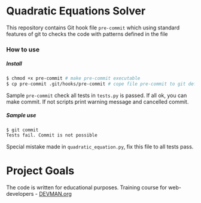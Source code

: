 # Quadratic Equations Solver

This repository contains Git hook file `pre-commit` which using standard features of git to checks the code with patterns defined in the file

### How to use

##### Install
```bash
$ chmod +x pre-commit # make pre-commit executable
$ cp pre-commit .git/hooks/pre-commit # cope file pre-commit to git default directory
```
Sample `pre-commit` check all tests in `tests.py` is passed. If all ok, you can make commit. If not scripts print warning message and cancelled commit.

##### Sample use
```bash
$ git commit
Tests fail. Commit is not possible
```
Special mistake made in `quadratic_equation.py`, fix this file to all tests pass.

# Project Goals

The code is written for educational purposes. Training course for web-developers - [DEVMAN.org](https://devman.org)
